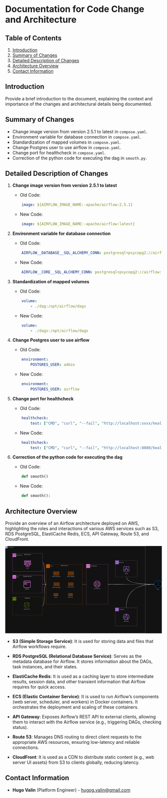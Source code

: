 # Documentation for Code Change and Architecture

## Table of Contents

1. [Introduction](#introduction)
2. [Summary of Changes](#summary-of-changes)
3. [Detailed Description of Changes](#detailed-description-of-changes)
4. [Architecture Overview](#architecture-overview)
5. [Contact Information](#contact-information)

## Introduction

Provide a brief introduction to the document, explaining the context and importance of the changes and architectural details being documented.

## Summary of Changes
- Change image version from version 2.5.1 to latest in `compose.yaml`.
- Environment variable for database connection in `compose.yaml`.
- Standardization of mapped volumes in `compose.yaml`.
- Change Postgres user to use airflow in `compose.yaml`.
- Change port for healthcheck in `compose.yaml`.
- Correction of the python code for executing the dag in `smooth.py`.

## Detailed Description of Changes

1. **Change image version from version 2.5.1 to latest**
    - Old Code:
    ```yml
        image: ${AIRFLOW_IMAGE_NAME:-apache/airflow:2.5.1}
    ```
    - New Code:
    ```yml
        image: ${AIRFLOW_IMAGE_NAME:-apache/airflow:latest}
    ```

2. **Environment variable for database connection**
    - Old Code:
    ```yml
        AIRFLOW__DATABASE__SQL_ALCHEMY_CONN: postgresql+psycopg2://airflow:airflow@postgres/airflow
    ```
    - New Code:
    ```yml
        AIRFLOW__CORE__SQL_ALCHEMY_CONN: postgresql+psycopg2://airflow:airflow@postgres/airflow
    ```

3. **Standardization of mapped volumes**
    - Old Code:
    ```yml
        volume:
            - ./dag:/opt/airflow/dags
    ```
    - New Code:
    ```yml
        volume:
            - ./dags:/opt/airflow/dags
    ```

4. **Change Postgres user to use airflow**
    - Old Code:
    ```yml
        environment:
            POSTGRES_USER: admin
    ```
    - New Code:
    ```yml
        environment:
            POSTGRES_USER: airflow
    ```

5. **Change port for healthcheck**
    - Old Code:
    ```yml
        healthcheck:
            test: ["CMD", "curl", "--fail", "http://localhost:xxxx/health"]
    ```
    - New Code:
    ```yml
        healthcheck:
            test: ["CMD", "curl", "--fail", "http://localhost:8080/health"]
    ```

6. **Correction of the python code for executing the dag**
    - Old Code:
    ```python
        def smooth()
    ```
    - New Code:
    ```python
        def smooth():
    ```

## Architecture Overview

Provide an overview of an Airflow architecture deployed on AWS, highlighting the roles and interactions of various AWS services such as S3, RDS PostgreSQL, ElastiCache Redis, ECS, API Gateway, Route 53, and CloudFront.

![Alt text](architecture.png "Architecture")

- **S3 (Simple Storage Service)**: It is used for storing data and files that Airflow workflows require.

- **RDS PostgreSQL (Relational Database Service)**: Serves as the metadata database for Airflow. It stores information about the DAGs, task instances, and their states.

- **ElastiCache Redis**: It is used as a caching layer to store intermediate results, session data, and other transient information that Airflow requires for quick access.


- **ECS (Elastic Container Service)**: It is used to run Airflow’s components (web server, scheduler, and workers) in Docker containers. It orchestrates the deployment and scaling of these containers.

- **API Gateway**: Exposes Airflow’s REST API to external clients, allowing them to interact with the Airflow service (e.g., triggering DAGs, checking status).

- **Route 53**: Manages DNS routing to direct client requests to the appropriate AWS resources, ensuring low-latency and reliable connections.

- **CloudFront**: It is used as a CDN to distribute static content (e.g., web server UI assets) from S3 to clients globally, reducing latency.


## Contact Information
- **Hugo Valin** (Platform Engineer) - hugog.valin@gmail.com

